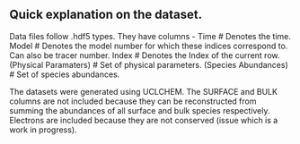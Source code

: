 ## Quick explanation on the dataset.
Data files follow .hdf5 types. They have columns - 
Time #  Denotes the time. 
Model # Denotes the model number for which these indices correspond to. Can also be tracer number.
Index # Denotes the Index of the current row. 
(Physical Paramaters) # Set of physical parameters. 
(Species Abundances) # Set of species abundances. 

The datasets were generated using UCLCHEM. The SURFACE and BULK columns are not included because they can be reconstructed from summing the abundances of all surface and bulk species respectively. Electrons are included because they are not conserved (issue which is a work in progress).